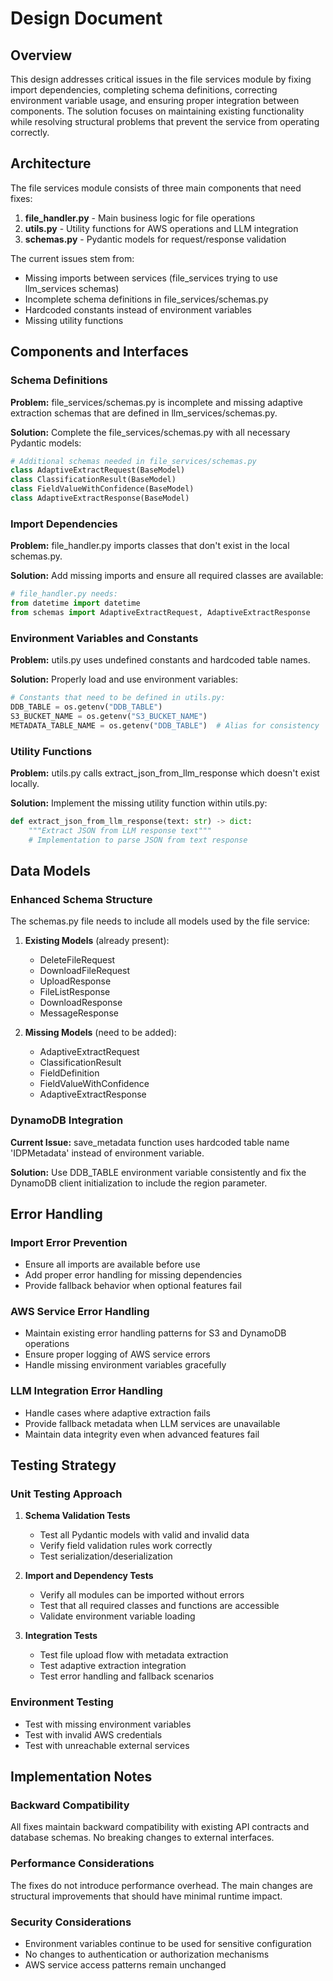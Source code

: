 # Design Document

## Overview

This design addresses critical issues in the file services module by fixing import dependencies, completing schema definitions, correcting environment variable usage, and ensuring proper integration between components. The solution focuses on maintaining existing functionality while resolving structural problems that prevent the service from operating correctly.

## Architecture

The file services module consists of three main components that need fixes:

1. **file_handler.py** - Main business logic for file operations
2. **utils.py** - Utility functions for AWS operations and LLM integration  
3. **schemas.py** - Pydantic models for request/response validation

The current issues stem from:
- Missing imports between services (file_services trying to use llm_services schemas)
- Incomplete schema definitions in file_services/schemas.py
- Hardcoded constants instead of environment variables
- Missing utility functions

## Components and Interfaces

### Schema Definitions

**Problem:** file_services/schemas.py is incomplete and missing adaptive extraction schemas that are defined in llm_services/schemas.py.

**Solution:** Complete the file_services/schemas.py with all necessary Pydantic models:

```python
# Additional schemas needed in file_services/schemas.py
class AdaptiveExtractRequest(BaseModel)
class ClassificationResult(BaseModel) 
class FieldValueWithConfidence(BaseModel)
class AdaptiveExtractResponse(BaseModel)
```

### Import Dependencies

**Problem:** file_handler.py imports classes that don't exist in the local schemas.py.

**Solution:** Add missing imports and ensure all required classes are available:

```python
# file_handler.py needs:
from datetime import datetime
from schemas import AdaptiveExtractRequest, AdaptiveExtractResponse
```

### Environment Variables and Constants

**Problem:** utils.py uses undefined constants and hardcoded table names.

**Solution:** Properly load and use environment variables:

```python
# Constants that need to be defined in utils.py:
DDB_TABLE = os.getenv("DDB_TABLE")
S3_BUCKET_NAME = os.getenv("S3_BUCKET_NAME") 
METADATA_TABLE_NAME = os.getenv("DDB_TABLE")  # Alias for consistency
```

### Utility Functions

**Problem:** utils.py calls extract_json_from_llm_response which doesn't exist locally.

**Solution:** Implement the missing utility function within utils.py:

```python
def extract_json_from_llm_response(text: str) -> dict:
    """Extract JSON from LLM response text"""
    # Implementation to parse JSON from text response
```

## Data Models

### Enhanced Schema Structure

The schemas.py file needs to include all models used by the file service:

1. **Existing Models** (already present):
   - DeleteFileRequest
   - DownloadFileRequest  
   - UploadResponse
   - FileListResponse
   - DownloadResponse
   - MessageResponse

2. **Missing Models** (need to be added):
   - AdaptiveExtractRequest
   - ClassificationResult
   - FieldDefinition
   - FieldValueWithConfidence
   - AdaptiveExtractResponse

### DynamoDB Integration

**Current Issue:** save_metadata function uses hardcoded table name 'IDPMetadata' instead of environment variable.

**Solution:** Use DDB_TABLE environment variable consistently and fix the DynamoDB client initialization to include the region parameter.

## Error Handling

### Import Error Prevention

- Ensure all imports are available before use
- Add proper error handling for missing dependencies
- Provide fallback behavior when optional features fail

### AWS Service Error Handling

- Maintain existing error handling patterns for S3 and DynamoDB operations
- Ensure proper logging of AWS service errors
- Handle missing environment variables gracefully

### LLM Integration Error Handling

- Handle cases where adaptive extraction fails
- Provide fallback metadata when LLM services are unavailable
- Maintain data integrity even when advanced features fail

## Testing Strategy

### Unit Testing Approach

1. **Schema Validation Tests**
   - Test all Pydantic models with valid and invalid data
   - Verify field validation rules work correctly
   - Test serialization/deserialization

2. **Import and Dependency Tests**
   - Verify all modules can be imported without errors
   - Test that all required classes and functions are accessible
   - Validate environment variable loading

3. **Integration Tests**
   - Test file upload flow with metadata extraction
   - Test adaptive extraction integration
   - Test error handling and fallback scenarios

### Environment Testing

- Test with missing environment variables
- Test with invalid AWS credentials
- Test with unreachable external services

## Implementation Notes

### Backward Compatibility

All fixes maintain backward compatibility with existing API contracts and database schemas. No breaking changes to external interfaces.

### Performance Considerations

The fixes do not introduce performance overhead. The main changes are structural improvements that should have minimal runtime impact.

### Security Considerations

- Environment variables continue to be used for sensitive configuration
- No changes to authentication or authorization mechanisms
- AWS service access patterns remain unchanged